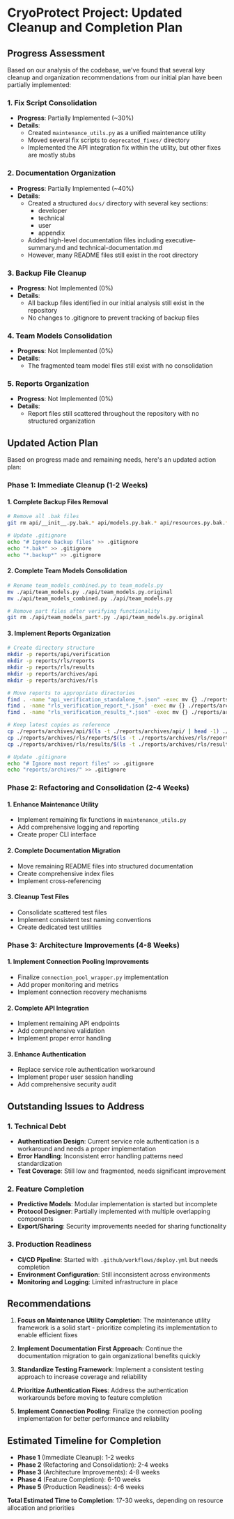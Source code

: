 # CryoProtect Project: Updated Cleanup and Completion Plan

## Progress Assessment

Based on our analysis of the codebase, we've found that several key cleanup and organization recommendations from our initial plan have been partially implemented:

### 1. Fix Script Consolidation
- **Progress**: Partially Implemented (~30%)
- **Details**: 
  - Created `maintenance_utils.py` as a unified maintenance utility
  - Moved several fix scripts to `deprecated_fixes/` directory
  - Implemented the API integration fix within the utility, but other fixes are mostly stubs

### 2. Documentation Organization
- **Progress**: Partially Implemented (~40%)
- **Details**:
  - Created a structured `docs/` directory with several key sections:
    - developer
    - technical
    - user
    - appendix
  - Added high-level documentation files including executive-summary.md and technical-documentation.md
  - However, many README files still exist in the root directory

### 3. Backup File Cleanup
- **Progress**: Not Implemented (0%)
- **Details**:
  - All backup files identified in our initial analysis still exist in the repository
  - No changes to .gitignore to prevent tracking of backup files

### 4. Team Models Consolidation
- **Progress**: Not Implemented (0%)
- **Details**:
  - The fragmented team model files still exist with no consolidation

### 5. Reports Organization
- **Progress**: Not Implemented (0%)
- **Details**:
  - Report files still scattered throughout the repository with no structured organization

## Updated Action Plan

Based on progress made and remaining needs, here's an updated action plan:

### Phase 1: Immediate Cleanup (1-2 Weeks)

#### 1. Complete Backup Files Removal
```bash
# Remove all .bak files
git rm api/__init__.py.bak.* api/models.py.bak.* api/resources.py.bak.* api/utils.py.bak.* app.py.bak.* config.py.bak.*

# Update .gitignore
echo "# Ignore backup files" >> .gitignore
echo "*.bak*" >> .gitignore
echo "*.backup*" >> .gitignore
```

#### 2. Complete Team Models Consolidation
```bash
# Rename team_models_combined.py to team_models.py
mv ./api/team_models.py ./api/team_models.py.original
mv ./api/team_models_combined.py ./api/team_models.py

# Remove part files after verifying functionality
git rm ./api/team_models_part*.py ./api/team_models.py.original
```

#### 3. Implement Reports Organization
```bash
# Create directory structure
mkdir -p reports/api/verification
mkdir -p reports/rls/reports
mkdir -p reports/rls/results
mkdir -p reports/archives/api
mkdir -p reports/archives/rls

# Move reports to appropriate directories
find . -name "api_verification_standalone_*.json" -exec mv {} ./reports/archives/api/ \;
find . -name "rls_verification_report_*.json" -exec mv {} ./reports/archives/rls/ \;
find . -name "rls_verification_results_*.json" -exec mv {} ./reports/archives/rls/ \;

# Keep latest copies as reference
cp ./reports/archives/api/$(ls -t ./reports/archives/api/ | head -1) ./reports/api/verification/latest.json
cp ./reports/archives/rls/reports/$(ls -t ./reports/archives/rls/reports/ | head -1) ./reports/rls/reports/latest.json
cp ./reports/archives/rls/results/$(ls -t ./reports/archives/rls/results/ | head -1) ./reports/rls/results/latest.json

# Update .gitignore
echo "# Ignore most report files" >> .gitignore
echo "reports/archives/" >> .gitignore
```

### Phase 2: Refactoring and Consolidation (2-4 Weeks)

#### 1. Enhance Maintenance Utility
- Implement remaining fix functions in `maintenance_utils.py`
- Add comprehensive logging and reporting
- Create proper CLI interface

#### 2. Complete Documentation Migration
- Move remaining README files into structured documentation
- Create comprehensive index files
- Implement cross-referencing

#### 3. Cleanup Test Files
- Consolidate scattered test files
- Implement consistent test naming conventions
- Create dedicated test utilities

### Phase 3: Architecture Improvements (4-8 Weeks)

#### 1. Implement Connection Pooling Improvements
- Finalize `connection_pool_wrapper.py` implementation
- Add proper monitoring and metrics
- Implement connection recovery mechanisms

#### 2. Complete API Integration
- Implement remaining API endpoints
- Add comprehensive validation
- Implement proper error handling

#### 3. Enhance Authentication
- Replace service role authentication workaround
- Implement proper user session handling
- Add comprehensive security audit

## Outstanding Issues to Address

### 1. Technical Debt

- **Authentication Design**: Current service role authentication is a workaround and needs a proper implementation
- **Error Handling**: Inconsistent error handling patterns need standardization
- **Test Coverage**: Still low and fragmented, needs significant improvement

### 2. Feature Completion

- **Predictive Models**: Modular implementation is started but incomplete
- **Protocol Designer**: Partially implemented with multiple overlapping components
- **Export/Sharing**: Security improvements needed for sharing functionality

### 3. Production Readiness

- **CI/CD Pipeline**: Started with `.github/workflows/deploy.yml` but needs completion
- **Environment Configuration**: Still inconsistent across environments
- **Monitoring and Logging**: Limited infrastructure in place

## Recommendations

1. **Focus on Maintenance Utility Completion**: The maintenance utility framework is a solid start - prioritize completing its implementation to enable efficient fixes

2. **Implement Documentation First Approach**: Continue the documentation migration to gain organizational benefits quickly

3. **Standardize Testing Framework**: Implement a consistent testing approach to increase coverage and reliability

4. **Prioritize Authentication Fixes**: Address the authentication workarounds before moving to feature completion

5. **Implement Connection Pooling**: Finalize the connection pooling implementation for better performance and reliability

## Estimated Timeline for Completion

- **Phase 1** (Immediate Cleanup): 1-2 weeks
- **Phase 2** (Refactoring and Consolidation): 2-4 weeks
- **Phase 3** (Architecture Improvements): 4-8 weeks
- **Phase 4** (Feature Completion): 6-10 weeks
- **Phase 5** (Production Readiness): 4-6 weeks

**Total Estimated Time to Completion**: 17-30 weeks, depending on resource allocation and priorities